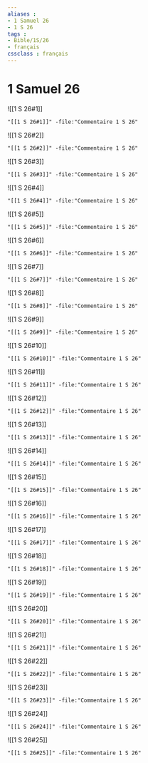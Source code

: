 ```yaml
---
aliases : 
- 1 Samuel 26
- 1 S 26
tags : 
- Bible/1S/26
- français
cssclass : français
---
```


# 1 Samuel 26

![[1 S 26#1]]

```query
"[[1 S 26#1]]" -file:"Commentaire 1 S 26"
```

![[1 S 26#2]]

```query
"[[1 S 26#2]]" -file:"Commentaire 1 S 26"
```

![[1 S 26#3]]

```query
"[[1 S 26#3]]" -file:"Commentaire 1 S 26"
```

![[1 S 26#4]]

```query
"[[1 S 26#4]]" -file:"Commentaire 1 S 26"
```

![[1 S 26#5]]

```query
"[[1 S 26#5]]" -file:"Commentaire 1 S 26"
```

![[1 S 26#6]]

```query
"[[1 S 26#6]]" -file:"Commentaire 1 S 26"
```

![[1 S 26#7]]

```query
"[[1 S 26#7]]" -file:"Commentaire 1 S 26"
```

![[1 S 26#8]]

```query
"[[1 S 26#8]]" -file:"Commentaire 1 S 26"
```

![[1 S 26#9]]

```query
"[[1 S 26#9]]" -file:"Commentaire 1 S 26"
```

![[1 S 26#10]]

```query
"[[1 S 26#10]]" -file:"Commentaire 1 S 26"
```

![[1 S 26#11]]

```query
"[[1 S 26#11]]" -file:"Commentaire 1 S 26"
```

![[1 S 26#12]]

```query
"[[1 S 26#12]]" -file:"Commentaire 1 S 26"
```

![[1 S 26#13]]

```query
"[[1 S 26#13]]" -file:"Commentaire 1 S 26"
```

![[1 S 26#14]]

```query
"[[1 S 26#14]]" -file:"Commentaire 1 S 26"
```

![[1 S 26#15]]

```query
"[[1 S 26#15]]" -file:"Commentaire 1 S 26"
```

![[1 S 26#16]]

```query
"[[1 S 26#16]]" -file:"Commentaire 1 S 26"
```

![[1 S 26#17]]

```query
"[[1 S 26#17]]" -file:"Commentaire 1 S 26"
```

![[1 S 26#18]]

```query
"[[1 S 26#18]]" -file:"Commentaire 1 S 26"
```

![[1 S 26#19]]

```query
"[[1 S 26#19]]" -file:"Commentaire 1 S 26"
```

![[1 S 26#20]]

```query
"[[1 S 26#20]]" -file:"Commentaire 1 S 26"
```

![[1 S 26#21]]

```query
"[[1 S 26#21]]" -file:"Commentaire 1 S 26"
```

![[1 S 26#22]]

```query
"[[1 S 26#22]]" -file:"Commentaire 1 S 26"
```

![[1 S 26#23]]

```query
"[[1 S 26#23]]" -file:"Commentaire 1 S 26"
```

![[1 S 26#24]]

```query
"[[1 S 26#24]]" -file:"Commentaire 1 S 26"
```

![[1 S 26#25]]

```query
"[[1 S 26#25]]" -file:"Commentaire 1 S 26"
```

